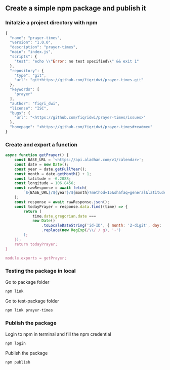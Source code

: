 ## Create a simple npm package and publish it

### Initalzie a project directory with npm

```jsx
{
  "name": "prayer-times",
  "version": "1.0.0",
  "description": "prayer-times",
  "main": "index.js",
  "scripts": {
    "test": "echo \\"Error: no test specified\\" && exit 1"
  },
  "repository": {
    "type": "git",
    "url": "git+https://github.com/fiqridwi/prayer-times.git"
  },
  "keywords": [
    "prayer"
  ],
  "author": "fiqri_dwi",
  "license": "ISC",
  "bugs": {
    "url": "<https://github.com/fiqridwi/prayer-times/issues>"
  },
  "homepage": "<https://github.com/fiqridwi/prayer-times#readme>"
}

```

### Create and export a function

```jsx
async function getPrayer() {
	const BASE_URL = '<https://api.aladhan.com/v1/calendar>';
	const date = new Date();
	const year = date.getFullYear();
	const month = date.getMonth() + 1;
	const latitude = -6.2088;
	const longitude = 106.8456;
	const rawResponse = await fetch(
		`${BASE_URL}/${year}/${month}?method=15&shafaq=general&latitude=${latitude}&longitude=${longitude}`
	);
	const response = await rawResponse.json();
	const todayPrayer = response.data.find((time) => {
		return (
			time.date.gregorian.date ===
			new Date()
				.toLocaleDateString('id-ID', { month: '2-digit', day: '2-digit', year: 'numeric' })
				.replace(new RegExp(/\\/ / g), '-')
		);
	});
	return todayPrayer;
}

module.exports = getPrayer;
```

### Testing the package in local

Go to package folder

```jsx
npm link

```

Go to test-package folder

```jsx
npm link prayer-times

```

### Publish the package

Login to npm in terminal and fill the npm credential

```jsx
npm login

```

Publish the package

```jsx
npm publish

```
